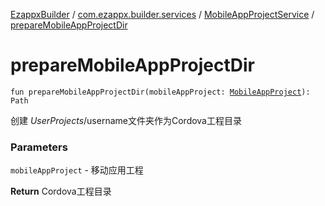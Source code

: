 [EzappxBuilder](../../index.md) / [com.ezappx.builder.services](../index.md) / [MobileAppProjectService](index.md) / [prepareMobileAppProjectDir](./prepare-mobile-app-project-dir.md)

# prepareMobileAppProjectDir

`fun prepareMobileAppProjectDir(mobileAppProject: `[`MobileAppProject`](../../com.ezappx.builder.models/-mobile-app-project/index.md)`): Path`

创建 $UserProjects/$username文件夹作为Cordova工程目录

### Parameters

`mobileAppProject` - 移动应用工程

**Return**
Cordova工程目录

